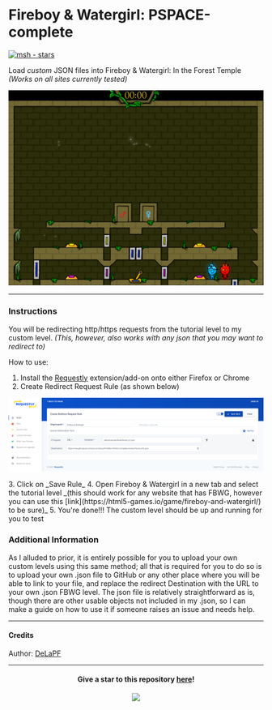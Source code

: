 # Fireboy & Watergirl: PSPACE-complete

[![msh - stars](https://img.shields.io/github/stars/DeLaPF/FBWG-PSPACE-Complete?color=ffbd19)](https://github.com/DeLaPF/FBWG-PSPACE-Complete)

Load *custom* JSON files into Fireboy & Watergirl: In the Forest Temple
_(Works on all sites currently tested)_  

<p align="center" >
    <a href="https://github.com/DeLaPF/FBWG-PSPACE-Complete" >
        <img src="https://github.com/DeLaPF/FBWG-PSPACE-Complete/blob/master/images/NTL.png" >
    </a>
</p>

-----
### Instructions
You will be redirecting http/https requests from the tutorial level to my custom level.
_(This, however, also works with any json that you may want to redirect to)_

How to use:
1. Install the [Requestly](https://requestly.io/blog/2018/04/07/install-requestly-in-chrome-and-firefox/) extension/add-on onto either Firefox or Chrome
2. Create Redirect Request Rule (as shown below)
<p align="left" >
    <a href="https://github.com/DeLaPF/FBWG-PSPACE-Complete" >
        <img src="https://github.com/DeLaPF/FBWG-PSPACE-Complete/blob/master/images/Requestly.png" >
    </a>
</p>
3. Click on _Save Rule_
4. Open Fireboy & Watergirl in a new tab and select the tutorial level _(this should work for any website that has FBWG, however you can use this [link](https://html5-games.io/game/fireboy-and-watergirl/) to be sure)_
5. You're done!!! The custom level should be up and running for you to test

### Additional Information
As I alluded to prior, it is entirely possible for you to upload your own custom levels using this same method; all that is required for you to do so is to upload your own .json file to GitHub or any other place where you will be able to link to your file, and replace the redirect Destination with the URL to your own .json FBWG level.
The json file is relatively straightforward as is, though there are other usable objects not included in my .json, so I can make a guide on how to use it if someone raises an issue and needs help.

-----
#### Credits

Author: [DeLaPF](https://github.com/DeLaPF)

-----

<h4 align="center" >
    Give a star to this repository <a href="https://github.com/DeLaPF/FBWG-PSPACE-Complete" > here</a>!
</h4>

<p align="center" >
    <a href="https://github.com/gekigek99/DeLaPF/FBWG-PSPACE-Complete/stargazers" >
        <img src="https://reporoster.com/stars/DeLaPF/FBWG-PSPACE-Complete" >
    </a>
</p>
